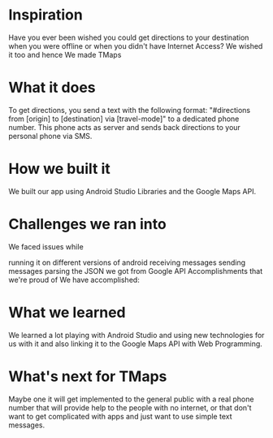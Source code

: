 # Inspiration
Have you ever been wished you could get directions to your destination when you were offline or when you didn't have Internet Access? We wished it too and hence We made TMaps

# What it does
To get directions, you send a text with the following format: "#directions from [origin] to [destination] via [travel-mode]" to a dedicated phone number. This phone acts as server and sends back directions to your personal phone via SMS.

# How we built it
We built our app using Android Studio Libraries and the Google Maps API.

# Challenges we ran into
We faced issues while

running it on different versions of android
receiving messages
sending messages
parsing the JSON we got from Google API
Accomplishments that we're proud of
We have accomplished:

# What we learned
We learned a lot playing with Android Studio and using new technologies for us with it and also linking it to the Google Maps API with Web Programming.

# What's next for TMaps
Maybe one it will get implemented to the general public with a real phone number that will provide help to the people with no internet, or that don't want to get complicated with apps and just want to use simple text messages.
